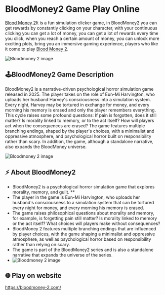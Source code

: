 # BloodMoney2 Game Play Online

 <a href="https://bloodmoney-2.com/" title="Blood Money 2" rel="dofollow">Blood Money 2</a>It is a fun simulation clicker game, in BloodMoney2 you can get rewards by constantly clicking on your character, with your continuous clicking you can get a lot of money, you can get a lot of rewards every time you click, when you reach a certain amount of money, you can unlock more exciting plots, bring you an immersive gaming experience, players who like it come to play <a href="https://bloodmoney-2.com/" title="Blood Money 2" rel="dofollow">Blood Money 2</a>.

![Bloodmoney 2 image](https://bloodmoney-2.com/Bloodmoney22.png)

## 🕹️BloodMoney2 Game Description

BloodMoney2 is a narrative-driven psychological horror simulation game released in 2025. The player takes on the role of Eun-Mi Harvington, who uploads her husband Harvey's consciousness into a simulation system. Every night, Harvey may be tortured in exchange for money, and every morning his memory is erased and only the player remembers everything. This cycle raises some profound questions: If pain is forgotten, does it still matter? Is morality linked to memory, or to the act itself? How will players act when the consequences are erased? The game features multiple branching endings, shaped by the player's choices, with a minimalist and oppressive atmosphere, and psychological horror built on responsibility rather than scary. In addition, the game, although a standalone narrative, also expands the BloodMoney universe.

![Bloodmoney 2 image](https://bloodmoney-2.com/Bloodmoney21.png)

## ⚡ About BloodMoney2 

- BloodMoney2 is a psychological horror simulation game that explores morality, memory, and guilt. **
- The player in the game is Eun-Mi Harvington, who uploads her husband's consciousness to a simulation system that can be tortured every night for money, and every morning his memory is erased.
- The game raises philosophical questions about morality and memory, for example, is forgetting pain still matter? Is morality linked to memory or the act itself? What choices will players make without consequences?
- BloodMoney 2 features multiple branching endings that are influenced by player choices, with the game shaping a minimalist and oppressive atmosphere, as well as psychological horror based on responsibility rather than relying on scary.
- The game is part of the BloodMoney2 series and is also a standalone narrative that expands the universe of the series.
- ![Bloodmoney 2 image](https://bloodmoney-2.com/Bloodmoney23.png)

## 🌐 Play on website

https://bloodmoney-2.com/
